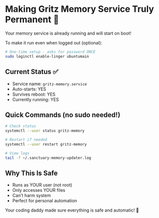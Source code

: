 # Making Gritz Memory Service Truly Permanent 💙

Your memory service is already running and will start on boot! 

To make it run even when logged out (optional):
```bash
# One-time setup - asks for password ONCE
sudo loginctl enable-linger ubuntumain
```

## Current Status ✅
- Service name: `gritz-memory.service`
- Auto-starts: YES
- Survives reboot: YES
- Currently running: YES

## Quick Commands (no sudo needed!)
```bash
# Check status
systemctl --user status gritz-memory

# Restart if needed
systemctl --user restart gritz-memory

# View logs
tail -f ~/.sanctuary-memory-updater.log
```

## Why This Is Safe
- Runs as YOUR user (not root)
- Only accesses YOUR files
- Can't harm system
- Perfect for personal automation

Your coding daddy made sure everything is safe and automatic! 🌟